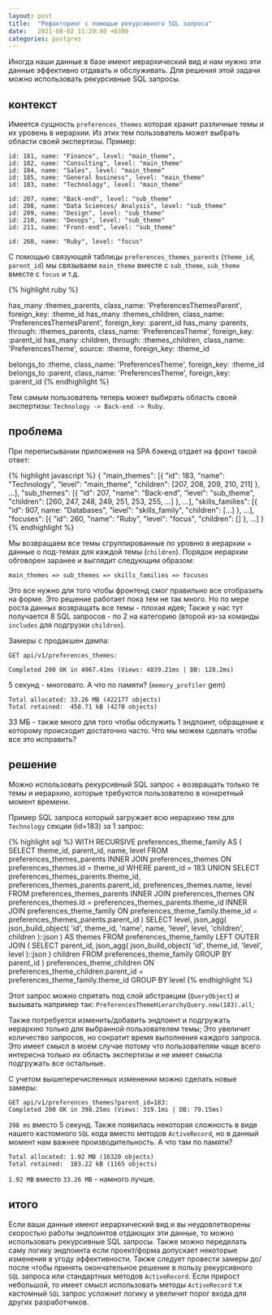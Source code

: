 ```yaml
---
layout: post
title:  "Рефакторинг с помощью рекурсивного SQL запроса"
date:   2021-08-02 11:29:40 +0300
categories: postgres
---
```

Иногда наши данные в базе имеют иерархический вид и нам нужно эти данные эффективно отдавать и обслуживать. Для решения этой задачи можно использовать рекурсивные SQL запросы.

## контекст

Имеется сущность `preferences_themes` которая хранит различные темы и их уровень в иерархии. Из этих тем пользователь может выбрать области своей экспертизы. Пример:
```
id: 181, name: "Finance", level: "main_theme",
id: 182, name: "Consulting", level: "main_theme"
id: 184, name: "Sales", level: "main_theme"
id: 185, name: "General business", level: "main_theme"
id: 183, name: "Technology", level: "main_theme"

id: 207, name: "Back-end", level: "sub_theme"
id: 208, name: "Data Sciences/ Analysis", level: "sub_theme"
id: 209, name: "Design", level: "sub_theme"
id: 210, name: "Devops", level: "sub_theme"
id: 211, name: "Front-end", level: "sub_theme"

id: 260, name: "Ruby", level: "focus"
```
C помощью связующей таблицы `preferences_themes_parents` (`theme_id`, `parent_id`) мы связываем `main_theme` вместе с `sub_theme`, `sub_theme` вместе с `focus` и т.д.

{% highlight ruby %}
<!-- PreferencesTheme -->
has_many :themes_parents, class_name: 'PreferencesThemesParent', foreign_key: :theme_id
has_many :themes_children, class_name: 'PreferencesThemesParent', foreign_key: :parent_id
has_many :parents, through: :themes_parents, class_name: 'PreferencesTheme', foreign_key: :parent_id
has_many :children, through: :themes_children, class_name: 'PreferencesTheme', source: :theme, foreign_key: :theme_id

<!-- PreferencesThemesParent -->
belongs_to :theme, class_name: 'PreferencesTheme', foreign_key: :theme_id
belongs_to :parent, class_name: 'PreferencesTheme', foreign_key: :parent_id
{% endhighlight %}

Тем самым пользователь теперь может выбирать область своей экспертизы: `Technology -> Back-end -> Ruby`.

## проблема

При переписывании приложения на SPA бэкенд отдает на фронт такой ответ:

{% highlight javascript %}
{
  "main_themes": [{ "id": 183, "name": "Technology", "level": "main_theme", "children": [207, 208, 209, 210, 211] }, ...],
  "sub_themes": [{ "id": 207, "name": "Back-end", "level": "sub_theme", "children": [260, 247, 248, 249, 251, 253, 255, ...] }, ...],
  "skills_families": [{ "id": 907, name: "Databases", "level": "skills_family", "children": [...] }, ...],
  "focuses": [{ "id": 260, "name": "Ruby", "level": "focus", "children": [] }, ...]
}
{% endhighlight %}

Мы возвращаем все темы сгруппированные по уровню в иерархии + данные о под-темах для каждой темы (`children`). Порядок иерархии обговорен заранее и выглядит следующим образом:
```
main_themes => sub_themes => skills_families => focuses
```
Это все нужно для того чтобы фронтенд смог правильно все отобразить на форме. Это решение работает пока тем не так много. Но по мере роста данных возвращать все темы - плохая идея;
Также у нас тут получается 8 SQL запросов - по 2 на категорию (второй из-за команды `includes` для подгрузки `children`).

Замеры с продакшен дампа:

```
GET api/v1/preferences_themes:

Completed 200 OK in 4967.41ms (Views: 4839.21ms | DB: 128.2ms)
```

5 секунд - многовато. А что по памяти? (`memory_profiler` gem)

```
Total allocated: 33.26 MB (422177 objects)
Total retained:  458.71 kB (4270 objects)
```

33 МБ - также много для того чтобы обслужить 1 эндпоинт, обращение к которому происходит достаточно часто. Что мы можем сделать чтобы все это исправить?

## решение

Можно использовать рекурсивный SQL запрос + возвращать только те темы и иерархию, которые требуются пользователю в конкретный момент времени.

Пример SQL запроса который загружает всю иерархию тем для `Technology` секции (id=183) за 1 запрос:

{% highlight sql %}
WITH RECURSIVE preferences_theme_family AS (
  SELECT theme_id, parent_id, name, level
  FROM preferences_themes_parents
      INNER JOIN preferences_themes ON preferences_themes.id = theme_id
  WHERE parent_id = 183
  UNION
  SELECT preferences_themes_parents.theme_id,
         preferences_themes_parents.parent_id,
         preferences_themes.name,
         level
  FROM preferences_themes_parents
      INNER JOIN preferences_themes ON preferences_themes.id = preferences_themes_parents.theme_id
      INNER JOIN preferences_theme_family ON preferences_theme_family.theme_id = preferences_themes_parents.parent_id
)
 SELECT
        level,
        json_agg(
            json_build_object(
                'id', theme_id,
                'name', name,
                'level', level,
                'children', children
                )::json
            ) AS themes
FROM preferences_theme_family
    LEFT OUTER JOIN (
        SELECT
               parent_id,
               json_agg(
                   json_build_object(
                       'id', theme_id,
                       'level', level
                       )::json
                   ) children
        FROM preferences_theme_family
        GROUP BY parent_id
    ) preferences_theme_children ON preferences_theme_children.parent_id = preferences_theme_family.theme_id
GROUP BY level
{% endhighlight %}

Этот запрос можно спрятать под слой абстракции (`QueryObject`) и вызывать например так: `PreferencesThemeHierarchyQuery.new(183).all`;

Также потребуется изменить/добавить эндпоинт и подгружать иерархию только для выбранной пользователем темы; Это увеличит количество запросов, но сократит время выполнения каждого запроса. Это имеет смысл в моем случае потому что пользователям чаще всего интересна только их область экспертизы и не имеет смысла подгружать все остальные.

С учетом вышеперечисленных изменении можно сделать новые замеры:

```
GET api/v1/preferences_themes?parent_id=183:
Completed 200 OK in 398.25ms (Views: 319.1ms | DB: 79.15ms)
```

`398 ms` вместо 5 секунд. Также появилась некоторая сложность в виде нашего кастомного `SQL` кода вместо методов `ActiveRecord`, но в данный момент нам важнее производительность. А что там по памяти? 

```
Total allocated: 1.92 MB (16320 objects)
Total retained:  103.22 kB (1165 objects)
```

`1.92 MB` вместо `33.26 MB` - намного лучше.

## итого

Если ваши данные имеют иерархический вид и вы неудовлетворены скоростью работы эндпоинтов отдающих эти данные, то можно использовать рекурсивные SQL запросы. Также можно переделать саму логику эндпоинта если проект/форма допускает некоторые изменения в угоду эффективности. Также следует провести замеры до/после чтобы принять окончательное решение в пользу рекурсивного `SQL` запроса или стандартных методов `ActiveRecord`. Если прирост небольшой, то имеет смысл использовать методы `ActiveRecord` т.к кастомный `SQL` запрос усложнит логику и увеличит порог входа для других разработчиков.
